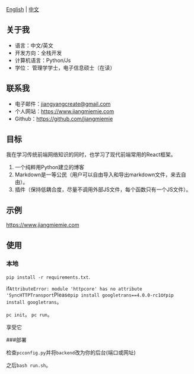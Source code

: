 [English](README.md) | [中文](READMEzh.md)

## 关于我

- 语言：中文/英文
- 开发方向：全栈开发
- 计算机语言：Python/Js
- 学位： 管理学学士，电子信息硕士（在读）

## 联系我

- 电子邮件：jiangyangcreate@gmail.com
- 个人网站：https://www.jiangmiemie.com
- Github：https://github.com/jiangmiemie

## 目标

我在学习传统前端网络知识的同时，也学习了现代前端常用的React框架。

1. 一个纯粹用Python建立的博客
2. Markdown是一等公民（用户可以自由导入和导出markdown文件，来去自由）。
3. 插件（保持低耦合度，尽量不调用外部JS文件，每个函数只有一个JS文件）。


## 示例

https://www.jiangmiemie.com

## 使用

### 本地

`pip install -r requirements.txt`.

if`AttributeError: module 'httpcore' has no attribute 'SyncHTTPTransport`Please`pip install googletrans==4.0.0-rc1`or`pip install googletrans`。


`pc init`。
`pc run`。

享受它 

###部署

检查`pcconfig.py`并将`backend`改为你的后台(端口或网址)

之后`bash run.sh`。

